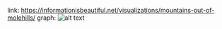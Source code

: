 link: https://informationisbeautiful.net/visualizations/mountains-out-of-molehills/
graph: ![alt text](image.png)